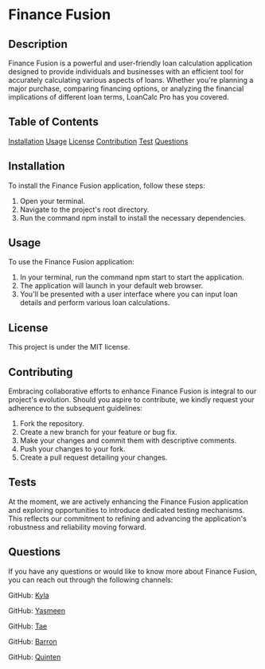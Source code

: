# Finance Fusion

    
## Description
Finance Fusion is a powerful and user-friendly loan calculation application designed to provide individuals and businesses with an efficient tool for accurately calculating various aspects of loans. Whether you're planning a major purchase, comparing financing options, or analyzing the financial implications of different loan terms, LoanCalc Pro has you covered.

## Table of Contents
[Installation](#installation)
[Usage](#usage)
[License](#license)
[Contribution](#contribution)
[Test](#tests)
[Questions](#questions)

## Installation
To install the Finance Fusion application, follow these steps:

1. Open your terminal.
2. Navigate to the project's root directory.
3. Run the command npm install to install the necessary dependencies.

## Usage
To use the Finance Fusion application:

1. In your terminal, run the command npm start to start the application.
2. The application will launch in your default web browser.
3. You'll be presented with a user interface where you can input loan details and perform various loan      calculations.

## License
This project is under the MIT license.

## Contributing
Embracing collaborative efforts to enhance Finance Fusion is integral to our project's evolution. Should you aspire to contribute, we kindly request your adherence to the subsequent guidelines:

1. Fork the repository.
2. Create a new branch for your feature or bug fix.
3. Make your changes and commit them with descriptive comments.
4. Push your changes to your fork.
5. Create a pull request detailing your changes.


## Tests
At the moment, we are actively enhancing the Finance Fusion application and exploring opportunities to introduce dedicated testing mechanisms. This reflects our commitment to refining and advancing the application's robustness and reliability moving forward.

## Questions
If you have any questions or would like to know more about Finance Fusion, you can reach out through the following channels:
 
GitHub: [Kyla](https://github.com/Kdubb219)

GitHub: [Yasmeen](https://github.com/yasmeeeenn) 

GitHub: [Tae](https://github.com/afrazier01)

GitHub: [Barron](https://github.com/UtuRaiden)

GitHub: [Quinten](https://github.com/qdog78)


